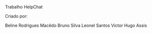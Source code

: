 Trabalho HelpChat

Criado por:

Beline Rodrigues Macêdo
Bruno Silva
Leonel Santos
Victor Hugo Assis
